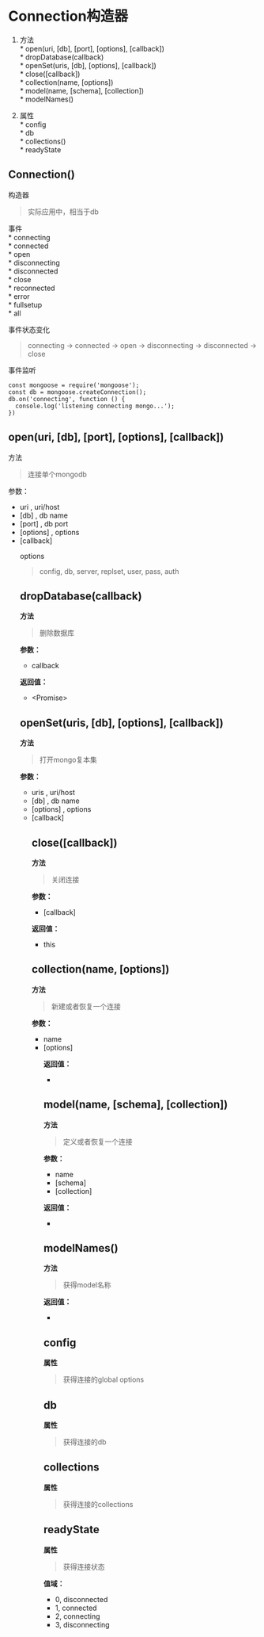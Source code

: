 # Connection构造器  

  1. 方法  
    * open(uri, [db], [port], [options], [callback])  
    * dropDatabase(callback)  
    * openSet(uris, [db], [options], [callback])  
    * close([callback])  
    * collection(name, [options])  
    * model(name, [schema], [collection])  
    * modelNames()  

  2. 属性  
    * config  
    * db  
    * collections()  
    * readyState  

## Connection()  

  构造器  
  > 实际应用中，相当于db  

  事件  
    * connecting  
    * connected  
    * open  
    * disconnecting  
    * disconnected  
    * close  
    * reconnected  
    * error  
    * fullsetup  
    * all    

  事件状态变化  
  > connecting -> connected -> open -> disconnecting -> disconnected -> close  

  事件监听  
  ```
  const mongoose = require('mongoose');
  const db = mongoose.createConnection();
  db.on('connecting', function () {
    console.log('listening connecting mongo...');
  })
  ```

## open(uri, [db], [port], [options], [callback])  
  方法  
  > 连接单个mongodb  

  参数：  
  * uri <String>, uri/host  
  * [db] <String>, db name  
  * [port] <Number>, db port  
  * [options] <Object>, options  
  * [callback] <Function>  

  options  
  > config, db, server, replset, user, pass, auth  

## dropDatabase(callback)  
  **方法**  
  > 删除数据库  

  **参数：**  
  * callback <Function>  

  **返回值：**  
  * \<Promise\>  

## openSet(uris, [db], [options], [callback])  
  **方法**  
  > 打开mongo复本集  

  **参数：**  
  * uris <String>, uri/host  
  * [db] <String>, db name  
  * [options] <Object>, options  
  * [callback] <Function>  

## close([callback])  
  **方法**  
  > 关闭连接  

  **参数：**  
  * [callback] <Function>  
  
  **返回值：**  
  * <Connection> this  

## collection(name, [options])  
  **方法**  
  > 新建或者恢复一个连接  

  **参数：**  
  * name <String>  
  * [options] <Object>  

  **返回值：**  
  * <Collection>  

## model(name, [schema], [collection])  
  **方法**  
  > 定义或者恢复一个连接  

  **参数：**  
  * name <String>  
  * [schema] <Schema>  
  * [collection] <String>  

  **返回值：**  
  * <Model>  
  
## modelNames()  
  **方法**  
  > 获得model名称  

  **返回值：**  
  * <Array>  

## config  
  **属性**  
  > 获得连接的global options  

## db  
  **属性**  
  > 获得连接的db  

## collections  
  **属性**  
  > 获得连接的collections  
  
## readyState  
  **属性**  
  > 获得连接状态  

  **值域：**  
  * 0, disconnected  
  * 1, connected  
  * 2, connecting  
  * 3, disconnecting  
